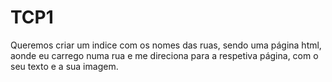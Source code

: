 # TCP1
Queremos criar um indice com os nomes das ruas, sendo uma página html, aonde eu carrego numa rua e me direciona para a respetiva página, com o seu texto e a sua imagem.

